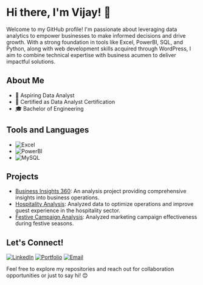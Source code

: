 
# Hi there, I'm Vijay! 👋

Welcome to my GitHub profile! I'm passionate about leveraging data analytics to empower businesses to make informed decisions and drive growth. With a strong foundation in tools like Excel, PowerBI, SQL, and Python, along with web development skills acquired through WordPress, I aim to combine technical expertise with business acumen to deliver impactful solutions.


## About Me

- 💼 Aspiring Data Analyst
- 🌱 Certified as Data Analyst Certification
- 🎓 Bachelor of Engineering 

## Tools and Languages

- ![Excel](https://img.shields.io/badge/-Excel-217346?style=flat-square&logo=microsoft-excel&logoColor=white)
- ![PowerBI](https://img.shields.io/badge/-PowerBI-F2C811?style=flat-square&logo=powerbi&logoColor=black)
- ![MySQL](https://img.shields.io/badge/-MySQL-4479A1?style=flat-square&logo=mysql&logoColor=white)


## Projects

- [Business Insights 360](https://www.linkedin.com/posts/pradeep-m-analyst_businessinsights360-powerbiproject-codebasics-activity-7150327829006577664-KrRI?utm_source=share&utm_medium=member_desktop): An analysis project providing comprehensive insights into business operations.
- [Hospitality Analysis](https://www.linkedin.com/posts/pradeep-m-analyst_datamagic-reviveinsights-codebasics-activity-7155899561398427648-r_JB?utm_source=share&utm_medium=member_desktop): Analyzed data to optimize operations and improve guest experience in the hospitality sector.
- [Festive Campaign Analysis](https://www.linkedin.com/posts/pradeep-m-analyst_dataanalytics-sqlproject-powerbi-activity-7164120449143046144-4fAw?utm_source=share&utm_medium=member_desktop): Analyzed marketing campaign effectiveness during festive seasons.

## Let's Connect!

[![LinkedIn](https://img.shields.io/badge/-LinkedIn-0077B5?style=flat-square&logo=linkedin&logoColor=white)](https://www.linkedin.com/in/pradeep-m-analyst/)
[![Portfolio](https://img.shields.io/badge/-Portfolio-333333?style=flat-square&logo=wordpress&logoColor=white)](https://codebasics.io/portfolio/Pradeep-M)
[![Email](https://img.shields.io/badge/-Email-D14836?style=flat-square&logo=gmail&logoColor=white)](mailto:pradeepm.analyst@gmail.com)

Feel free to explore my repositories and reach out for collaboration opportunities or just to say hi! 😊
